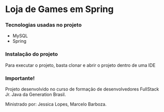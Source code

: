 # Loja de Games em Spring

### Tecnologias usadas no projeto

- MySQL
- Spring

### Instalação do projeto

Para executar o projeto, basta clonar e abrir o projeto dentro de uma IDE

### Importante!

Projeto desenvolvido no curso de formação de desenvolvedores FullStack Jr. Java da Generation Brasil.

Ministrado por: Jessica Lopes, Marcelo Barboza.
